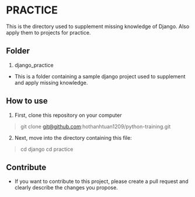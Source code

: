# PRACTICE
This is the directory used to supplement missing knowledge of Django. Also apply them to projects for practice.

## Folder
1. django_practice
- This is a folder containing a sample django project used to supplement and apply missing knowledge.


## How to use
1. First, clone this repository on your computer
> git clone git@github.com:hothanhtuan1209/python-training.git

2. Next, move into the directory containing this file:
> cd django
> cd practice

## Contribute
 * If you want to contribute to this project, please create a pull request and clearly describe the changes you propose.